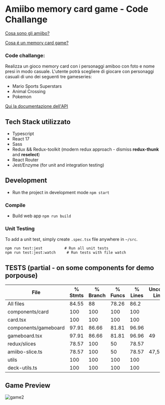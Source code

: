 # Amiibo memory card game - Code Challange 
[Cosa sono gli amiibo?](https://it.wikipedia.org/wiki/Amiibo)

[Cosa é un memory card game?](https://www.youtube.com/watch?v=2x6AGMnePQE&ab_channel=Rani%27sToysandGames)

### Code challange:
Realizza un gioco memory card con i personaggi amiboo con foto e nome presi in modo casuale. L'utente potrà scegliere di giocare con personaggi casuali di uno dei seguenti tre gameseries:

- Mario Sports Superstars
- Animal Crossing
- Pokemon

[Qui la documentazione dell'API](https://amiiboapi.com/docs/)


## Tech Stack utilizzato
- Typescript 
- React 17
- Sass 
- Redux && Redux-toolkit (modern redux approach - dismiss **redux-thunk** and **reselect**)
- React Router 
- Jest/Enzyme (for unit and integration testing)

## Development
-   Run the project in development mode
    `npm start`


### Compile

- Build web app 
`npm run build`



### Unit Testing
To add a unit test, simply create  `.spec.tsx` file anywhere in  `~/src`.  

    npm run test:jest          # Run all unit tests
    npm run test:jest:watch     # Run tests with file watch
    



## TESTS (partial - on some components for demo porpouse)


File                  | % Stmts | % Branch | % Funcs | % Lines | Uncovered Line #s 
----------------------|---------|----------|---------|---------|-------------------
All files             |   84.55 |       88 |   78.26 |    86.2 |                   
 components/card      |     100 |      100 |     100 |     100 |                   
  card.tsx            |     100 |      100 |     100 |     100 |                   
 components/gameboard |   97.91 |    86.66 |   81.81 |   96.96 |                   
  gameboard.tsx       |   97.91 |    86.66 |   81.81 |   96.96 | 49                
 redux/slices         |   78.57 |      100 |      50 |   78.57 |                   
  amiibo-slice.ts     |   78.57 |      100 |      50 |   78.57 | 47,50-51          
 utils                |     100 |      100 |     100 |     100 |                   
  deck-utils.ts       |     100 |      100 |     100 |     100 |      
  
  
## Game Preview 

![game2](https://user-images.githubusercontent.com/42066439/138911598-e26f487a-eff3-4787-ae61-179dc6aab2ca.gif)



